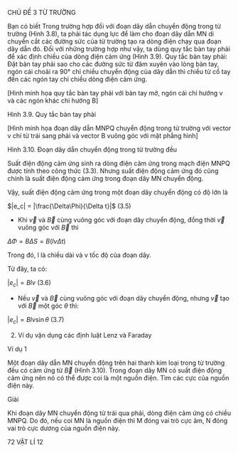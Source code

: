CHỦ ĐỀ 3 TỪ TRƯỜNG

Bạn có biết
Trong trường hợp đối với đoạn dây dẫn chuyển động trong từ trường (Hình 3.8), ta phải tác dụng lực để làm cho đoạn dây dẫn MN di chuyển cắt các đường sức của từ trường tạo ra dòng điện chạy qua đoạn dây dẫn đó. Đối với những trường hợp như vậy, ta dùng quy tắc bàn tay phải để xác định chiều của dòng điện cảm ứng (Hình 3.9).
Quy tắc bàn tay phải:
Đặt bàn tay phải sao cho các đường sức từ đâm xuyên vào lòng bàn tay, ngón cái choãi ra 90° chỉ chiều chuyển động của dây dẫn thì chiều từ cổ tay đến các ngón tay chỉ chiều dòng điện cảm ứng.

[Hình minh họa quy tắc bàn tay phải với bàn tay mở, ngón cái chỉ hướng v và các ngón khác chỉ hướng B]

Hình 3.9. Quy tắc bàn tay phải

[Hình minh họa đoạn dây dẫn MNPQ chuyển động trong từ trường với vector v chỉ từ trái sang phải và vector B vuông góc với mặt phẳng hình]

Hình 3.10. Đoạn dây dẫn chuyển động trong từ trường đều

Suất điện động cảm ứng sinh ra dòng điện cảm ứng trong mạch điện MNPQ được tính theo công thức (3.3). Nhưng suất điện động cảm ứng đó cũng chính là suất điện động cảm ứng trong đoạn dây MN chuyển động.

Vậy, suất điện động cảm ứng trong một đoạn dây chuyển động có độ lớn là

$|e_c| = |\frac{\Delta\Phi}{\Delta t}|$ (3.5)

+ Khi $\vec{v}$ và $\vec{B}$ cùng vuông góc với đoạn dây chuyển động, đồng thời $\vec{v}$ vuông góc với $\vec{B}$ thì

$\Delta\Phi = BΔS = B(lv\Delta t)$

Trong đó, l là chiều dài và v tốc độ của đoạn dây.

Từ đây, ta có:

$|e_c| = Blv$ (3.6)

+ Nếu $\vec{v}$ và $\vec{B}$ cùng vuông góc với đoạn dây chuyển động, nhưng $\vec{v}$ tạo với $\vec{B}$ một góc $\theta$ thì:

$|e_c| = Blv\sin\theta$ (3.7)

2. Ví dụ vận dụng các định luật Lenz và Faraday

Ví dụ 1

Một đoạn dây dẫn MN chuyển động trên hai thanh kim loại trong từ trường đều có cảm ứng từ $\vec{B}$ (Hình 3.10). Trong đoạn dây MN có suất điện động cảm ứng nên nó có thể được coi là một nguồn điện. Tìm các cực của nguồn điện này.

Giải

Khi đoạn dây MN chuyển động từ trái qua phải, dòng điện cảm ứng có chiều MNPQ. Do đó, nếu coi MN là nguồn điện thì M đóng vai trò cực âm, N đóng vai trò cực dương của nguồn điện này.

72 VẬT LÍ 12